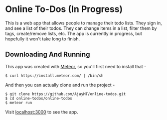 # Online To-Dos (In Progress)

This is a web app that allows people to manage their todo lists. They sign in, and see a list of their todos. They can change
items in a list, filter them by tags, create/remove lists, etc. The app is currently in progress, but hopefully it won't
take long to finish.

## Downloading And Running

This app was created with [Meteor](http://meteor.com), so you'll first need to install that -

    $ curl https://install.meteor.com/ | /bin/sh

And then you can actually clone and run the project -

    $ git clone https://github.com/AjayMT/online-todos.git
    $ cd online-todos/online-todos
    $ meteor run

Visit [localhost:3000](http://localhost:3000) to see the app.